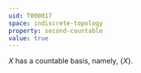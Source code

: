 ```yaml
---
uid: T000017
space: indiscrete-topology
property: second-countable
value: true
---
```

$X$ has a countable basis, namely, $\{X\}$.

